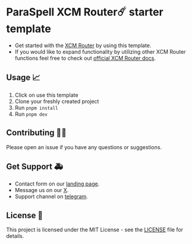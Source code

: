 # ParaSpell XCM Router☄️ starter template

- Get started with the [XCM Router](https://github.com/paraspell/xcm-tools/tree/main/packages/xcm-router) by using this template.
- If you would like to expand functionality by utilizing other XCM Router functions feel free to check out [official XCM Router docs](https://paraspell.github.io/docs/router/getting-strtd.html).

## Usage 📈

1. Click on use this template
2. Clone your freshly created project
2. Run `pnpm install`
3. Run `pnpm dev`

## Contributing 👨‍💻

Please open an issue if you have any questions or suggestions.

## Get Support 🚑
- Contact form on our [landing page](https://paraspell.xyz/#contact-us).
- Message us on our [X](https://x.com/paraspell).
- Support channel on [telegram](https://t.me/paraspell).

## License 📜

This project is licensed under the MIT License - see the [LICENSE](LICENSE) file for details.
